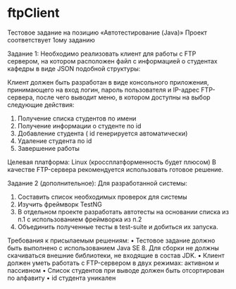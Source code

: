 # ftpClient
Тестовое задание на позицию «Автотестирование (Java)»
Проект соответствует 1ому заданию

Задание 1:
Необходимо реализовать клиент для работы с FTP сервером, на котором расположен файл с информацией о студентах кафедры в виде JSON подобной структуры:
 
Клиент должен быть разработан в виде консольного приложения, принимающего на вход логин, пароль пользователя и IP-адрес FTP-сервера, после чего выводит меню, в котором доступны на выбор следующие действия:
1.	Получение списка студентов по имени
2.	Получение информации о студенте по id 
3.	Добавление студента ( id генерируется автоматически)
4.	Удаление студента по id
5.	Завершение работы

Целевая платформа: Linux (кроссплатформенность будет плюсом)
В качестве FTP-сервера рекомендуется использовать готовое решение.

Задание 2 (дополнительное):
Для разработанной системы:
1.	Составить список необходимых проверок для системы
2.	Изучить фреймворк TestNG
3.	В отдельном проекте разработать автотесты на основании списка из п.1 с использованием фреймворка из п.2
4.	Объединить полученные тесты в test-suite и добиться их запуска.

Требования к присылаемым решениям:
•	Тестовое задание должно быть выполнено с использованием Java SE 8. Для сборки не должны скачиваться внешние библиотеки, не входящие в состав JDK.
•	Клиент должен уметь работать с FTP-сервером в двух режимах: активном и пассивном
•	Список студентов при выводе должен быть отсортирован по алфавиту
•	id студента уникален
